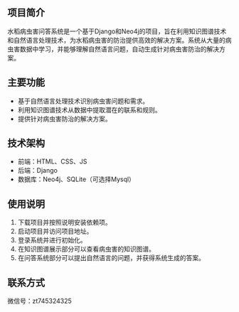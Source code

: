 ## 项目简介

水稻病虫害问答系统是一个基于Django和Neo4j的项目，旨在利用知识图谱技术和自然语言处理技术，为水稻病虫害的防治提供高效的解决方案。系统从大量的病虫害数据中学习，并能够理解自然语言问题，自动生成针对病虫害防治的解决方案。

## 主要功能

- 基于自然语言处理技术识别病虫害问题和需求。
- 利用知识图谱技术从数据中提取潜在的联系和规则。
- 提供针对病虫害防治的解决方案。


## 技术架构

- 前端：HTML、CSS、JS
- 后端：Django
- 数据库：Neo4j、SQLite（可选择Mysql）


## 使用说明

1. 下载项目并按照说明安装依赖项。
2. 启动项目并访问项目地址。
3. 登录系统并进行初始化。
4. 在知识图谱展示部分可以查看病虫害的知识图谱。
5. 在问答系统部分可以提出自然语言的问题，并获得系统生成的答案。


## 联系方式

微信号：zt745324325